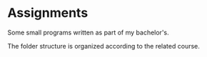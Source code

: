 # Assignments
Some small programs written as part of my bachelor's.

The folder structure is organized according to the related course.
